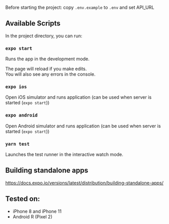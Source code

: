 Before starting the project: copy `.env.example` to `.env` and set API_URL

## Available Scripts

In the project directory, you can run:

### `expo start`

Runs the app in the development mode.<br />

The page will reload if you make edits.<br />
You will also see any errors in the console.

### `expo ios`

Open iOS simulator and runs application (can be used when server is started (`expo start`))

### `expo android`

Open Android simulator and runs application (can be used when server is started (`expo start`))

### `yarn test`

Launches the test runner in the interactive watch mode.<br />

## Building standalone apps

https://docs.expo.io/versions/latest/distribution/building-standalone-apps/

## Tested on:

- iPhone 8 and iPhone 11
- Android R (Pixel 2)